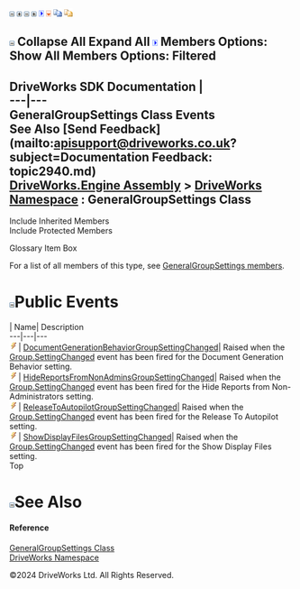 ![](dotnetimages/collapse.gif) ![](dotnetimages/expand.gif) ![](dotnetimages/collapse.gif) ![](dotnetimages/expand.gif) ![](dotnetimages/drpdown.gif) ![](dotnetimages/drpdown_orange.gif) ![](dotnetimages/copycode.gif) ![](dotnetimages/copycodeHighlight.gif)

![](dotnetimages/collapse.gif) Collapse All Expand All ![](dotnetimages/drpdown.gif) Members Options: Show All  Members Options: Filtered   
---  
DriveWorks SDK Documentation  |   
---|---  
GeneralGroupSettings Class Events   
See Also [Send Feedback](mailto:apisupport@driveworks.co.uk?subject=Documentation Feedback: topic2940.md)  
[DriveWorks.Engine Assembly](topic2156.md) > [DriveWorks Namespace](topic2159.md) : GeneralGroupSettings Class  
---  
  
Include Inherited Members    
Include Protected Members    


Glossary Item Box

For a list of all members of this type, see [GeneralGroupSettings members](topic2941.md).

# ![](dotnetimages/collapse.gif)Public Events

| Name| Description  
---|---|---  
![Public Event](dotnetimages/publicEvent.gif)| [DocumentGenerationBehaviorGroupSettingChanged](topic2954.md)| Raised when the [Group.SettingChanged](topic3021.md) event has been fired for the Document Generation Behavior setting.   
![Public Event](dotnetimages/publicEvent.gif)| [HideReportsFromNonAdminsGroupSettingChanged](topic2955.md)| Raised when the [Group.SettingChanged](topic3021.md) event has been fired for the Hide Reports from Non-Administrators setting.   
![Public Event](dotnetimages/publicEvent.gif)| [ReleaseToAutopilotGroupSettingChanged](topic2956.md)| Raised when the [Group.SettingChanged](topic3021.md) event has been fired for the Release To Autopilot setting.   
![Public Event](dotnetimages/publicEvent.gif)| [ShowDisplayFilesGroupSettingChanged](topic2957.md)| Raised when the [Group.SettingChanged](topic3021.md) event has been fired for the Show Display Files setting.   
Top

# ![](dotnetimages/collapse.gif)See Also

#### Reference

[GeneralGroupSettings Class](topic2940.md)   
[DriveWorks Namespace](topic2159.md)

©2024 DriveWorks Ltd. All Rights Reserved.
